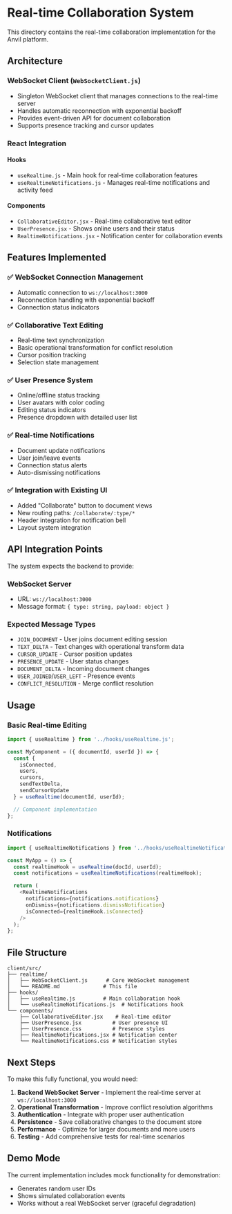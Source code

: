 # Real-time Collaboration System

This directory contains the real-time collaboration implementation for the Anvil platform.

## Architecture

### WebSocket Client (`WebSocketClient.js`)
- Singleton WebSocket client that manages connections to the real-time server
- Handles automatic reconnection with exponential backoff
- Provides event-driven API for document collaboration
- Supports presence tracking and cursor updates

### React Integration

#### Hooks
- `useRealtime.js` - Main hook for real-time collaboration features
- `useRealtimeNotifications.js` - Manages real-time notifications and activity feed

#### Components
- `CollaborativeEditor.jsx` - Real-time collaborative text editor
- `UserPresence.jsx` - Shows online users and their status
- `RealtimeNotifications.jsx` - Notification center for collaboration events

## Features Implemented

### ✅ WebSocket Connection Management
- Automatic connection to `ws://localhost:3000`
- Reconnection handling with exponential backoff
- Connection status indicators

### ✅ Collaborative Text Editing
- Real-time text synchronization
- Basic operational transformation for conflict resolution
- Cursor position tracking
- Selection state management

### ✅ User Presence System
- Online/offline status tracking
- User avatars with color coding
- Editing status indicators
- Presence dropdown with detailed user list

### ✅ Real-time Notifications
- Document update notifications
- User join/leave events
- Connection status alerts
- Auto-dismissing notifications

### ✅ Integration with Existing UI
- Added "Collaborate" button to document views
- New routing paths: `/collaborate/:type/*`
- Header integration for notification bell
- Layout system integration

## API Integration Points

The system expects the backend to provide:

### WebSocket Server
- URL: `ws://localhost:3000`
- Message format: `{ type: string, payload: object }`

### Expected Message Types
- `JOIN_DOCUMENT` - User joins document editing session
- `TEXT_DELTA` - Text changes with operational transform data
- `CURSOR_UPDATE` - Cursor position updates
- `PRESENCE_UPDATE` - User status changes
- `DOCUMENT_DELTA` - Incoming document changes
- `USER_JOINED`/`USER_LEFT` - Presence events
- `CONFLICT_RESOLUTION` - Merge conflict resolution

## Usage

### Basic Real-time Editing
```javascript
import { useRealtime } from '../hooks/useRealtime.js';

const MyComponent = ({ documentId, userId }) => {
  const {
    isConnected,
    users,
    cursors,
    sendTextDelta,
    sendCursorUpdate
  } = useRealtime(documentId, userId);

  // Component implementation
};
```

### Notifications
```javascript
import { useRealtimeNotifications } from '../hooks/useRealtimeNotifications.js';

const MyApp = () => {
  const realtimeHook = useRealtime(docId, userId);
  const notifications = useRealtimeNotifications(realtimeHook);

  return (
    <RealtimeNotifications
      notifications={notifications.notifications}
      onDismiss={notifications.dismissNotification}
      isConnected={realtimeHook.isConnected}
    />
  );
};
```

## File Structure

```
client/src/
├── realtime/
│   ├── WebSocketClient.js      # Core WebSocket management
│   └── README.md              # This file
├── hooks/
│   ├── useRealtime.js         # Main collaboration hook
│   └── useRealtimeNotifications.js  # Notifications hook
└── components/
    ├── CollaborativeEditor.jsx    # Real-time editor
    ├── UserPresence.jsx          # User presence UI
    ├── UserPresence.css          # Presence styles
    ├── RealtimeNotifications.jsx # Notification center
    └── RealtimeNotifications.css # Notification styles
```

## Next Steps

To make this fully functional, you would need:

1. **Backend WebSocket Server** - Implement the real-time server at `ws://localhost:3000`
2. **Operational Transformation** - Improve conflict resolution algorithms
3. **Authentication** - Integrate with proper user authentication
4. **Persistence** - Save collaborative changes to the document store
5. **Performance** - Optimize for larger documents and more users
6. **Testing** - Add comprehensive tests for real-time scenarios

## Demo Mode

The current implementation includes mock functionality for demonstration:
- Generates random user IDs
- Shows simulated collaboration events
- Works without a real WebSocket server (graceful degradation)